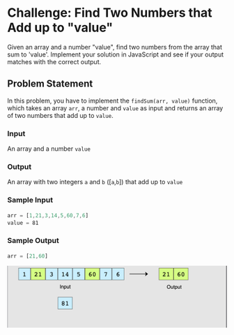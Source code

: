 # Challenge: Find Two Numbers that Add up to "value"

Given an array and a number "value", find two numbers from the array that sum to 'value'. Implement your solution in JavaScript and see if your output matches with the correct output.

## Problem Statement

In this problem, you have to implement the `findSum(arr, value)` function, which takes an array `arr`, a number and `value` as input and returns an array of two numbers that add up to `value`.

### Input

An array and a number `value`

### Output

An array with two integers `a` and `b` ([`a`,`b`]) that add up to `value`

### Sample Input

```Javascript
arr = [1,21,3,14,5,60,7,6]
value = 81
```

### Sample Output

```Javascript
arr = [21,60]
```

![1690244877202](image/findTwoNumbers/1690244877202.png)
